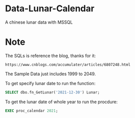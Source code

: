 # Data-Lunar-Calendar
A chinese lunar data with MSSQL

# Note
 The SQLs is reference the blog, thanks for it: 
 ```
 https://www.cnblogs.com/accumulater/articles/6807248.html
 ```
 The Sample Data just includes 1999 to 2049.
 
 To get specify lunar date to run the function: 
 ```sql
 SELECT dbo.fn_GetLunar('2021-12-30') Lunar;
 ```
 
 To get the lunar date of whole year to run the procdure:
 ```sql
 EXEC proc_calendar 2021;
 ```
